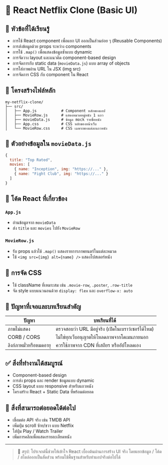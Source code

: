 # 📘 React Netflix Clone (Basic UI)

## 🧠 หัวข้อที่ได้เรียนรู้

- การใช้ React component เพื่อแยก UI ออกเป็นส่วนย่อย ๆ (Reusable Components)
- การส่งข้อมูลด้วย props ระหว่าง components
- การใช้ `.map()` เพื่อแสดงข้อมูลซ้ำแบบ dynamic
- การจัดวาง layout และแนวคิด component-based design
- การจัดการกับ static data (`movieData.js`) แบบ array of objects
- การใส่ภาพผ่าน URL ใน JSX (img src)
- การจัดการ CSS กับ component ใน React

## 📂 โครงสร้างไฟล์หลัก

```plaintext
my-netflix-clone/
├── src/
│   ├── App.js           # Component หลักของแอป
│   ├── MovieRow.js      # แสดงหมวดหมู่หนัง 1 แถว
│   ├── movieData.js     # ข้อมูล mock รายชื่อหนัง
│   ├── App.css          # CSS หลักของหน้าเว็บ
│   └── MovieRow.css     # CSS เฉพาะของแต่ละแถวหนัง
```

## 📄 ตัวอย่างข้อมูลใน `movieData.js`

```js
{
  title: "Top Rated",
  movies: [
    { name: "Inception", img: "https://..." },
    { name: "Fight Club", img: "https://..." }
  ]
}
```

## 🧱 โค้ด React ที่เกี่ยวข้อง

### `App.js`

- อ่านข้อมูลจาก `movieData`
- ส่ง `title` และ `movies` ไปยัง `MovieRow`

### `MovieRow.js`

- รับ props แล้วใช้ `.map()` แสดงรายการภาพยนตร์ในแต่ละหมวด
- ใช้ `<img src={img} alt={name} />` แสดงโปสเตอร์หนัง

## 🎨 การจัด CSS

- ใช้ className ที่เหมาะสม เช่น `.movie-row`, `.poster`, `.row-title`
- จัด style แบบแนวนอนด้วย `display: flex` และ `overflow-x: auto`

## 🚧 ปัญหาที่เจอและบทเรียนสำคัญ

| ปัญหา                   | บทเรียนที่ได้                                       |
| ----------------------- | --------------------------------------------------- |
| ภาพไม่แสดง              | ตรวจสอบว่า URL มีอยู่จริง (เปิดในเบราว์เซอร์ได้ไหม) |
| CORB / CORS             | ไม่ใช่ทุกเว็บอนุญาตให้โหลดภาพจากโดเมนภายนอก         |
| ลิงก์ภาพมั่วหรือหมดอายุ | ควรใช้ภาพจาก CDN ที่เสถียร หรืออัปโหลดเอง           |

## ✅ สิ่งที่ทำงานได้สมบูรณ์

- Component-based design
- การส่ง props และ render ข้อมูลแบบ dynamic
- CSS layout แบบ responsive สำหรับแถวหนัง
- โครงสร้าง React + Static Data ที่พร้อมต่อยอด

## 🚀 สิ่งที่สามารถต่อยอดได้ต่อไป

- เชื่อมต่อ API จริง เช่น TMDB API
- เพิ่มปุ่ม scroll ซ้าย/ขวา แบบ Netflix
- ใส่ปุ่ม Play / Watch Trailer
- เพิ่มการคลิกเพื่อแสดงรายละเอียดหนัง

---

> 🔁 สรุป: โปรเจกต์นี้ช่วยให้เข้าใจ React เบื้องต้นผ่านการสร้าง UI จริง โดยแยกข้อมูล / โค้ด / สไตล์ออกเป็นสัดส่วน พร้อมใช้พื้นฐานสำหรับทำแอปจริงต่อไปได้
